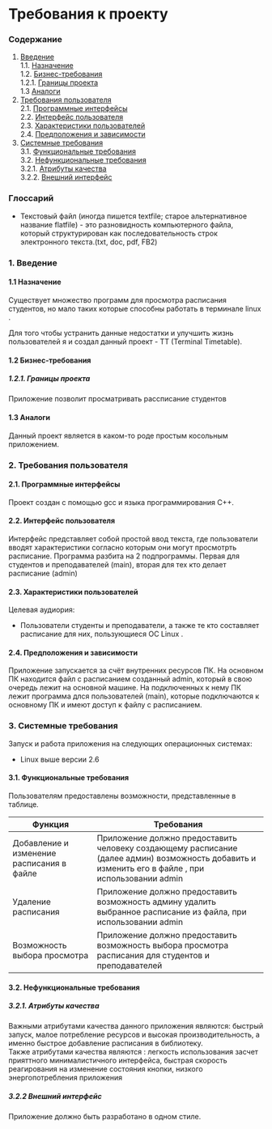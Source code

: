 # Требования к проекту
### Содержание
1. [Введение](#1) <br>
  1.1. [Назначение](#1.1) <br>
  1.2. [Бизнес-требования](#1.2) <br>
      1.2.1. [Границы проекта](#1.2.1) <br>
  1.3 [Аналоги](#1.3) <br>
2. [Требования пользователя](#2) <br>
  2.1. [Программные интерфейсы](#2.1) <br>
  2.2. [Интерфейс пользователя](#2.2) <br>
  2.3. [Характеристики пользователей](#2.3) <br>
  2.4. [Предположения и зависимости](#2.4) <br>
3. [Системные требования](#3.) <br>
  3.1. [Функциональные требования](#3.1) <br>
  3.2. [Нефункциональные требования](#3.2) <br>
     3.2.1. [Атрибуты качества](#3.2.1) <br>
     3.2.2. [Внешний интерфейс](#3.2.2) <br>

### Глоссарий
* Текстовый файл (иногда пишется textfile; старое альтернативное название flatfile) - это разновидность компьютерного файла, который структурирован как последовательность строк электронного текста.(txt, doc, pdf, FB2)
  
### 1. Введение <a name="1"></a>
#### 1.1 Назначение <a name="1.1"></a>
Существует множество программ для просмотра расписания студентов, но мало таких которые способны работать в терминале linux .

Для того чтобы устранить данные недостатки и улучшить жизнь пользователей я и создал данный проект - TT (Terminal Timetable).
#### 1.2 Бизнес-требования <a name="1.2"></a>
##### 1.2.1. Границы проекта <a name="1.2.1"></a>
Приложение позволит просматривать рассписание студентов
#### 1.3 Аналоги <a name="1.3"></a>
Данный проект является в каком-то роде простым косольным приложением.
### 2. Требования пользователя <a name="2"></a>
#### 2.1. Программные интерфейсы <a name="2.1"></a>
Проект создан с помощью gcc и языка программирования C++.
#### 2.2. Интерфейс пользователя <a name="2.2"></a>
Интерфейс представляет собой простой ввод текста, где пользователи вводят характеристики согласно которым они могут просмотрть расписание.
Программа разбита на 2 подпрограммы. Первая для студентов и преподавателей (main), вторая для тех кто делает расписание (admin)
#### 2.3. Характеристики пользователей <a name="2.3"></a>
Целевая аудиория:
* Пользователи студенты и преподаватели, а также те кто составляет расписание для них, пользующиеся ОС Linux .
#### 2.4. Предположения и зависимости <a name="2.4"></a>
Приложение запускается за счёт внутренних ресурсов ПК. На основном ПК находится файл с расписанием созданный admin, который в свою очередь лежит на основной машине. На подключенных к нему ПК лежит программа длся пользователей (main), которые подключаются к основному ПК и имеют доступ к файлу с расписанием. 
### 3. Системные требования <a name="3"></a>
Запуск и работа приложения на следующих операционных системах:
* Linux выше версии 2.6 
#### 3.1. Функциональные требования <a name="3.1"></a>
Пользователям предоставлены возможности, представленные в таблице.

Функция | Требования
--- | ---
Добавление и изменение расписания в файле | Приложение должно предоставить человеку создающему расписание (далее админ) возможность добавить и изменить его в файле , при использовании admin
Удаление расписания | Приложение должно предоставить возможность админу удалить выбранное расписание из файла, при использовании admin
Возможность выбора просмотра  | Приложение должно предоставить возможность выбора просмотра расписания для студентов и преподавателей

#### 3.2. Нефункциональные требования <a name="3.2"></a>
  ##### 3.2.1. Атрибуты качества <a name="3.2.1"></a>
Важными атрибутами качества данного приложения являются: быстрый запуск, малое потребление ресурсов и высокая производительность, а именно быстрое добавление расписания в библиотеку. <br/>
Также атрибутами качества являются : легкость использования засчет прияттного минималистичного интерфейса, быстрая скорость реагирования на изменение состояния кнопки, низкого энергопотребления приложения
  ##### 3.2.2 Внешний интерфейс <a name="3.2.2"></a>
Приложение должно быть разработано в одном стиле.
